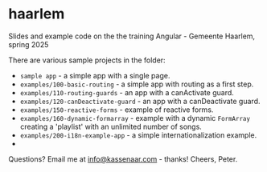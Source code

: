 # haarlem
Slides and example code on the the training Angular - Gemeente Haarlem, spring 2025

There are various sample projects in the folder:
- `sample app` - a simple app with a single page.
- `examples/100-basic-routing` - a simple app with routing as a first step.
- `examples/110-routing-guards` - an app with a canActivate guard.
- `examples/120-canDeactivate-guard` - an app with a canDeactivate guard.
- `examples/150-reactive-forms` - example of reactive forms.
- `examples/160-dynamic-formarray` - example with a dynamic `FormArray` creating a 'playlist' with an unlimited number of songs.
- `examples/200-i18n-example-app` - a simple internationalization example.
- 

Questions? Email me at info@kassenaar.com - thanks!
Cheers, Peter.
